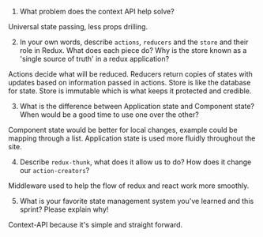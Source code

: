1. What problem does the context API help solve?

Universal state passing, less props drilling.

2. In your own words, describe `actions`, `reducers` and the `store` and their role in Redux. What does each piece do? Why is the store known as a 'single source of truth' in a redux application?

Actions decide what will be reduced. Reducers return copies of states with updates based on information passed in actions. Store is like the database for state. Store is immutable which is what keeps it protected and credible. 

3. What is the difference between Application state and Component state? When would be a good time to use one over the other?

Component state would be better for local changes, example could be mapping through a list. Application state is used more fluidly throughout the site. 

4. Describe `redux-thunk`, what does it allow us to do? How does it change our `action-creators`?

Middleware used to help the flow of redux and react work more smoothly.

5. What is your favorite state management system you've learned and this sprint? Please explain why!

Context-API because it's simple and straight forward.